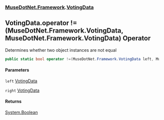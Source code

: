 ### [MuseDotNet.Framework](./MuseDotNet-Framework.md 'MuseDotNet.Framework').[VotingData](./VotingData.md 'MuseDotNet.Framework.VotingData')
## VotingData.operator !=(MuseDotNet.Framework.VotingData, MuseDotNet.Framework.VotingData) Operator
Determines whether two object instances are not equal  
```csharp
public static bool operator !=(MuseDotNet.Framework.VotingData left, MuseDotNet.Framework.VotingData right);
```
#### Parameters
<a name='MuseDotNet-Framework-VotingData-op_Inequality(MuseDotNet-Framework-VotingData_MuseDotNet-Framework-VotingData)-left'></a>
`left` [VotingData](./VotingData.md 'MuseDotNet.Framework.VotingData')  
  
<a name='MuseDotNet-Framework-VotingData-op_Inequality(MuseDotNet-Framework-VotingData_MuseDotNet-Framework-VotingData)-right'></a>
`right` [VotingData](./VotingData.md 'MuseDotNet.Framework.VotingData')  
  
#### Returns
[System.Boolean](https://docs.microsoft.com/en-us/dotnet/api/System.Boolean 'System.Boolean')  

